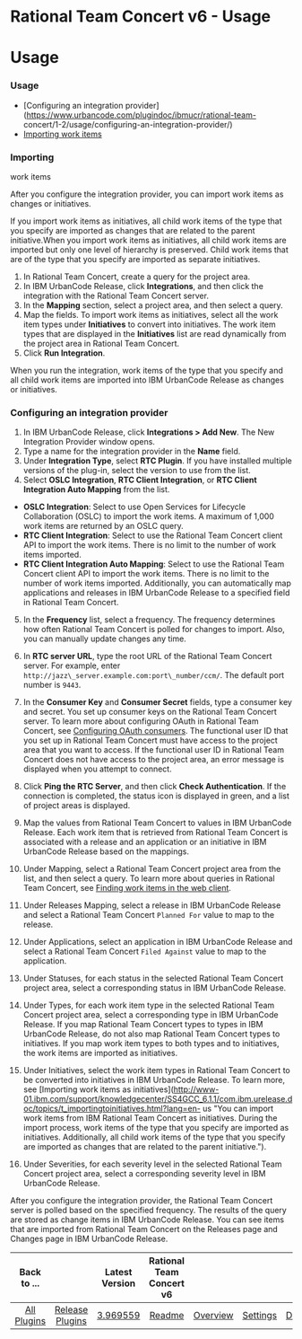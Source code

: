 
Rational Team Concert v6 - Usage
================================

# Usage


### Usage




* [Configuring an integration provider](https://www.urbancode.com/plugindoc/ibmucr/rational-team-
concert/1-2/usage/configuring-an-integration-provider/)
* [Importing work
items](https://www.urbancode.com/plugindoc/ibmucr/rational-team-concert/1-2/usage/importing-work-items/)

### Importing
work items




After you configure the integration provider, you can import work items as changes or initiatives.


If you import work items as initiatives, all child work items of the type that you specify are imported as changes
that are related to the parent initiative.When you import work items as initiatives, all child work items are imported
but only one level of hierarchy is preserved. Child work items that are of the type that you specify are imported as
separate initiatives.

1. In Rational Team Concert, create a query for the project area.
2. In IBM UrbanCode Release,
click **Integrations**, and then click the integration with the Rational Team Concert server.
3. In the **Mapping**
section, select a project area, and then select a query.
4. Map the fields. To import work items as initiatives, select
all the work item types under **Initiatives** to convert into initiatives. The work item types that are displayed in the
**Initiatives** list are read dynamically from the project area in Rational Team Concert.
5. Click **Run Integration**.


When you run the integration, work items of the type that you specify and all child work items are imported into IBM
UrbanCode Release as changes or initiatives.


### Configuring an integration provider




1. In IBM UrbanCode
Release, click **Integrations > Add New**. The New Integration Provider window opens.
2. Type a name for the integration
provider in the **Name** field.
3. Under **Integration Type**, select **RTC Plugin**. If you have installed multiple
versions of the plug-in, select the version to use from the list.
4. Select **OSLC Integration**, **RTC Client
Integration**, or **RTC Client Integration Auto Mapping** from the list.
* **OSLC Integration**: Select to use
Open Services for Lifecycle Collaboration (OSLC) to import the work items. A maximum of 1,000 work items are returned by
an OSLC query.
* **RTC Client Integration**: Select to use the Rational Team Concert client API to import the
work items. There is no limit to the number of work items imported.
* **RTC Client Integration Auto Mapping**:
Select to use the Rational Team Concert client API to import the work items. There is no limit to the number of work
items imported. Additionally, you can automatically map applications and releases in IBM UrbanCode Release to a
specified field in Rational Team Concert.
5. In the **Frequency** list, select a frequency. The frequency determines how
often Rational Team Concert is polled for changes to import. Also, you can manually update changes any time.
6. In
**RTC server URL**, type the root URL of the Rational Team Concert server. For example, enter
`http://jazz\_server.example.com:port\_number/ccm/`. The default port number is `9443`.
7. In the **Consumer Key** and
**Consumer Secret** fields, type a consumer key and secret. You set up consumer keys on the Rational Team Concert
server. To learn more about configuring OAuth in Rational Team Concert, see [Configuring OAuth
consumers](http://pic.dhe.ibm.com/infocenter/clmhelp/v4r0/topic/com.ibm.jazz.repository.web.admin.doc/topics/c_configuring_oauth.html
"(Opens in a new tab or window)"). The functional user ID that you set up in Rational Team Concert must have access to
the project area that you want to access. If the functional user ID in Rational Team Concert does not have access to the
project area, an error message is displayed when you attempt to connect.
8. Click **Ping the RTC Server**, and then
click **Check Authentication**. If the connection is completed, the status icon is displayed in green, and a list of
project areas is displayed.
9. Map the values from Rational Team Concert to values in IBM UrbanCode Release. Each work
item that is retrieved from Rational Team Concert is associated with a release and an application or an initiative in
IBM UrbanCode Release based on the mappings.
1. Under Mapping, select a Rational Team Concert project area from
the list, and then select a query. To learn more about queries in Rational Team Concert, see [Finding work items in the
web
client](http://pic.dhe.ibm.com/infocenter/clmhelp/v4r0/topic/com.ibm.team.workitem.doc/topics/t_finding_work_items_web.html
"(Opens in a new tab or window)").
2. Under Releases Mapping, select a release in IBM UrbanCode Release and
select a Rational Team Concert `Planned For` value to map to the release.
3. Under Applications, select an
application in IBM UrbanCode Release and select a Rational Team Concert `Filed Against` value to map to the application.

4. Under Statuses, for each status in the selected Rational Team Concert project area, select a corresponding
status in IBM UrbanCode Release.
5. Under Types, for each work item type in the selected Rational Team Concert
project area, select a corresponding type in IBM UrbanCode Release. If you map Rational Team Concert types to types in
IBM UrbanCode Release, do not also map Rational Team Concert types to initiatives. If you map work item types to both
types and to initiatives, the work items are imported as initiatives.
6. Under Initiatives, select the work item
types in Rational Team Concert to be converted into initiatives in IBM UrbanCode Release. To learn more, see [Importing
work items as
initiatives](http://www-01.ibm.com/support/knowledgecenter/SS4GCC_6.1.1/com.ibm.urelease.doc/topics/t_importingtoinitiatives.html?lang=en-
us "You can import work items from IBM Rational Team Concert as initiatives. During the import process, work items of
the type that you specify are imported as initiatives. Additionally, all child work items of the type that you specify
are imported as changes that are related to the parent initiative.").
7. Under Severities, for each severity
level in the selected Rational Team Concert project area, select a corresponding severity level in IBM UrbanCode
Release.

After you configure the integration provider, the Rational Team Concert server is polled based on the
specified frequency. The results of the query are stored as change items in IBM UrbanCode Release. You can see items
that are imported from Rational Team Concert on the Releases page and Changes page in IBM UrbanCode Release.


|Back to ...||Latest Version|Rational Team Concert v6 ||||
| :---: | :---: | :---: | :---: | :---: | :---: | :---: |
|[All Plugins](../../index.md)|[Release Plugins](../README.md)|[3.969559](https://raw.githubusercontent.com/UrbanCode/IBM-UCR-PLUGINS/main/files/RTC/ucr-plugin-rtc-3.969559.zip)|[Readme](README.md)|[Overview](overview.md)|[Settings](settings.md)|[Downloads](downloads.md)|
